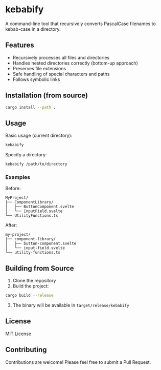 # kebabify

A command-line tool that recursively converts PascalCase filenames to kebab-case in a directory.

## Features

- Recursively processes all files and directories
- Handles nested directories correctly (bottom-up approach)
- Preserves file extensions
- Safe handling of special characters and paths
- Follows symbolic links

## Installation (from source)

```bash
cargo install --path .
```

## Usage

Basic usage (current directory):

```bash
kebabify
```

Specify a directory:

```bash
kebabify /path/to/directory
```

### Examples

Before:

```
MyProject/
├── ComponentLibrary/
│   ├── ButtonComponent.svelte
│   └── InputField.svelte
└── UtilityFunctions.ts
```

After:

```
my-project/
├── component-library/
│   ├── button-component.svelte
│   └── input-field.svelte
└── utility-functions.ts
```

## Building from Source

1. Clone the repository
2. Build the project:

```bash
cargo build --release
```

3. The binary will be available in `target/release/kebabify`

## License

MIT License

## Contributing

Contributions are welcome! Please feel free to submit a Pull Request.
